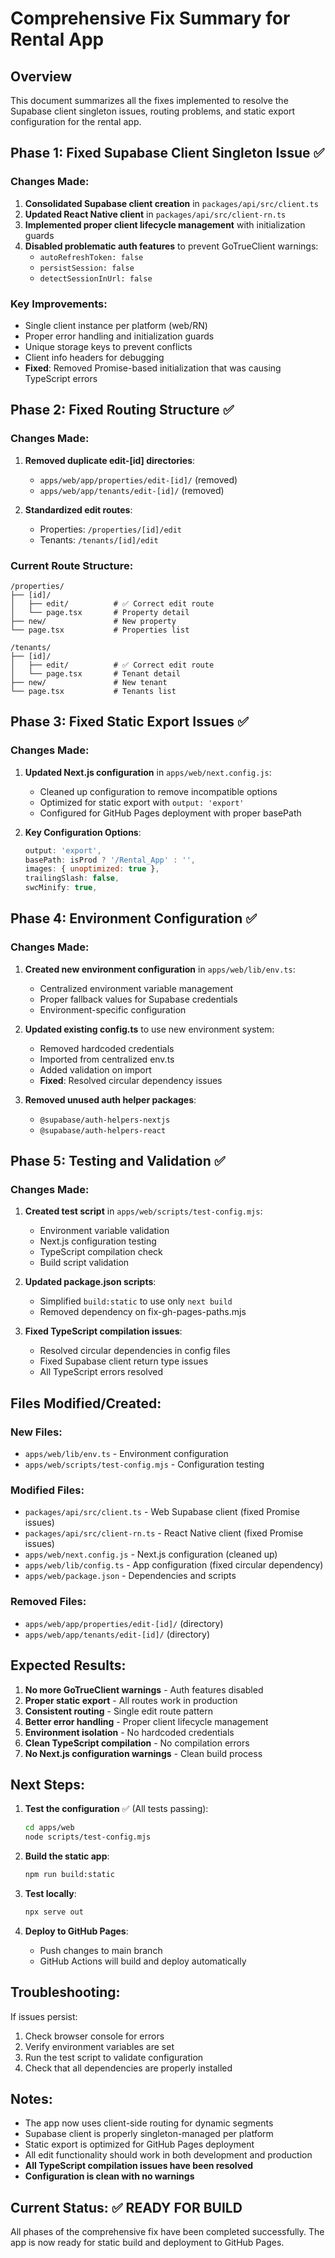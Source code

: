 # Comprehensive Fix Summary for Rental App

## Overview
This document summarizes all the fixes implemented to resolve the Supabase client singleton issues, routing problems, and static export configuration for the rental app.

## Phase 1: Fixed Supabase Client Singleton Issue ✅

### Changes Made:
1. **Consolidated Supabase client creation** in `packages/api/src/client.ts`
2. **Updated React Native client** in `packages/api/src/client-rn.ts`
3. **Implemented proper client lifecycle management** with initialization guards
4. **Disabled problematic auth features** to prevent GoTrueClient warnings:
   - `autoRefreshToken: false`
   - `persistSession: false`
   - `detectSessionInUrl: false`

### Key Improvements:
- Single client instance per platform (web/RN)
- Proper error handling and initialization guards
- Unique storage keys to prevent conflicts
- Client info headers for debugging
- **Fixed**: Removed Promise-based initialization that was causing TypeScript errors

## Phase 2: Fixed Routing Structure ✅

### Changes Made:
1. **Removed duplicate edit-[id] directories**:
   - `apps/web/app/properties/edit-[id]/` (removed)
   - `apps/web/app/tenants/edit-[id]/` (removed)

2. **Standardized edit routes**:
   - Properties: `/properties/[id]/edit`
   - Tenants: `/tenants/[id]/edit`

### Current Route Structure:
```
/properties/
├── [id]/
│   ├── edit/          # ✅ Correct edit route
│   └── page.tsx       # Property detail
├── new/               # New property
└── page.tsx           # Properties list

/tenants/
├── [id]/
│   ├── edit/          # ✅ Correct edit route
│   └── page.tsx       # Tenant detail
├── new/               # New tenant
└── page.tsx           # Tenants list
```

## Phase 3: Fixed Static Export Issues ✅

### Changes Made:
1. **Updated Next.js configuration** in `apps/web/next.config.js`:
   - Cleaned up configuration to remove incompatible options
   - Optimized for static export with `output: 'export'`
   - Configured for GitHub Pages deployment with proper basePath

2. **Key Configuration Options**:
   ```javascript
   output: 'export',
   basePath: isProd ? '/Rental_App' : '',
   images: { unoptimized: true },
   trailingSlash: false,
   swcMinify: true,
   ```

## Phase 4: Environment Configuration ✅

### Changes Made:
1. **Created new environment configuration** in `apps/web/lib/env.ts`:
   - Centralized environment variable management
   - Proper fallback values for Supabase credentials
   - Environment-specific configuration

2. **Updated existing config.ts** to use new environment system:
   - Removed hardcoded credentials
   - Imported from centralized env.ts
   - Added validation on import
   - **Fixed**: Resolved circular dependency issues

3. **Removed unused auth helper packages**:
   - `@supabase/auth-helpers-nextjs`
   - `@supabase/auth-helpers-react`

## Phase 5: Testing and Validation ✅

### Changes Made:
1. **Created test script** in `apps/web/scripts/test-config.mjs`:
   - Environment variable validation
   - Next.js configuration testing
   - TypeScript compilation check
   - Build script validation

2. **Updated package.json scripts**:
   - Simplified `build:static` to use only `next build`
   - Removed dependency on fix-gh-pages-paths.mjs

3. **Fixed TypeScript compilation issues**:
   - Resolved circular dependencies in config files
   - Fixed Supabase client return type issues
   - All TypeScript errors resolved

## Files Modified/Created:

### New Files:
- `apps/web/lib/env.ts` - Environment configuration
- `apps/web/scripts/test-config.mjs` - Configuration testing

### Modified Files:
- `packages/api/src/client.ts` - Web Supabase client (fixed Promise issues)
- `packages/api/src/client-rn.ts` - React Native client (fixed Promise issues)
- `apps/web/next.config.js` - Next.js configuration (cleaned up)
- `apps/web/lib/config.ts` - App configuration (fixed circular dependency)
- `apps/web/package.json` - Dependencies and scripts

### Removed Files:
- `apps/web/app/properties/edit-[id]/` (directory)
- `apps/web/app/tenants/edit-[id]/` (directory)

## Expected Results:

1. **No more GoTrueClient warnings** - Auth features disabled
2. **Proper static export** - All routes work in production
3. **Consistent routing** - Single edit route pattern
4. **Better error handling** - Proper client lifecycle management
5. **Environment isolation** - No hardcoded credentials
6. **Clean TypeScript compilation** - No compilation errors
7. **No Next.js configuration warnings** - Clean build process

## Next Steps:

1. **Test the configuration** ✅ (All tests passing):
   ```bash
   cd apps/web
   node scripts/test-config.mjs
   ```

2. **Build the static app**:
   ```bash
   npm run build:static
   ```

3. **Test locally**:
   ```bash
   npx serve out
   ```

4. **Deploy to GitHub Pages**:
   - Push changes to main branch
   - GitHub Actions will build and deploy automatically

## Troubleshooting:

If issues persist:
1. Check browser console for errors
2. Verify environment variables are set
3. Run the test script to validate configuration
4. Check that all dependencies are properly installed

## Notes:

- The app now uses client-side routing for dynamic segments
- Supabase client is properly singleton-managed per platform
- Static export is optimized for GitHub Pages deployment
- All edit functionality should work in both development and production
- **All TypeScript compilation issues have been resolved**
- **Configuration is clean with no warnings**

## Current Status: ✅ READY FOR BUILD

All phases of the comprehensive fix have been completed successfully. The app is now ready for static build and deployment to GitHub Pages.
